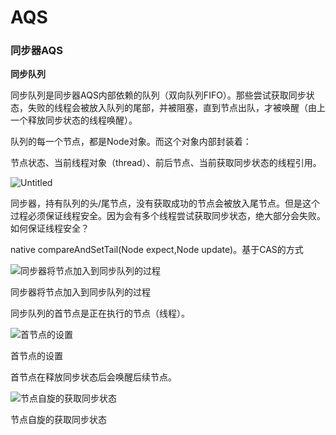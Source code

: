 # AQS

### 同步器AQS

**同步队列**

同步队列是同步器AQS内部依赖的队列（双向队列FIFO）。那些尝试获取同步状态，失败的线程会被放入队列的尾部，并被阻塞，直到节点出队，才被唤醒（由上一个释放同步状态的线程唤醒）。

队列的每一个节点，都是Node对象。而这个对象内部封装着：

节点状态、当前线程对象（thread）、前后节点、当前获取同步状态的线程引用。

![Untitled](/imgs/TheArtOfJavaConcurrentProgramming/AQS1.png)

同步器，持有队列的头/尾节点，没有获取成功的节点会被放入尾节点。但是这个过程必须保证线程安全。因为会有多个线程尝试获取同步状态，绝大部分会失败。如何保证线程安全？

native compareAndSetTail(Node expect,Node update)。基于CAS的方式

![同步器将节点加入到同步队列的过程](/imgs/TheArtOfJavaConcurrentProgramming/AQS1.png)

同步器将节点加入到同步队列的过程

同步队列的首节点是正在执行的节点（线程）。

![首节点的设置](/imgs/TheArtOfJavaConcurrentProgramming/AQS1.png)

首节点的设置

首节点在释放同步状态后会唤醒后续节点。

![节点自旋的获取同步状态](/imgs/TheArtOfJavaConcurrentProgramming/AQS1.png)

节点自旋的获取同步状态